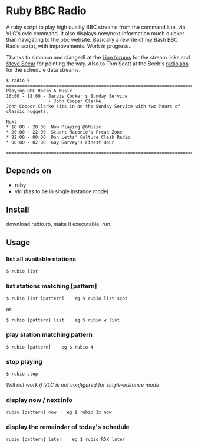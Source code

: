 # Ruby BBC Radio

A ruby script to play high quality BBC streams from the command line, via VLC's cvlc command.
It also displays now/next information much quicker than navigating to the bbc website.
Basically a rewrite of my Bash BBC Radio script, with improvements.
Work in progress..

Thanks to simoncn and clanger9 at the [Linn forums](http://forums.linn.co.uk/bb/showthread.php?tid=29518&pid=348776#pid348776 "MinimStreamer") for the stream links and [Steve Seear](http://steveseear.org/high-quality-bbc-radio-streams/ "Steve Seear") for pointing the way. Also to Tom Scott at the Beeb's [radiolabs](http://www.bbc.co.uk/blogs/radiolabs/2008/05/helping_machines_play_with_pro.shtml "radiolabs") for the schedule data streams.

    $ radio 6
    ==========================================================================================
    Playing BBC Radio 6 Music
    16:00 - 18:00 - Jarvis Cocker's Sunday Service
                    - John Cooper Clarke
    John Cooper Clarke sits in on the Sunday Service with two hours of classic nuggets.
    
    Next
    * 18:00 - 20:00  Now Playing @6Music
    * 20:00 - 22:00  Stuart Maconie's Freak Zone
    * 22:00 - 00:00  Don Letts' Culture Clash Radio
    * 00:00 - 02:00  Guy Garvey's Finest Hour
    
    ==========================================================================================

## Depends on
+ ruby
+ vlc (has to be in single instance mode)

## Install
download rubio.rb, make it executable, run.

## Usage
### list all available stations
    $ rubio list

### list stations matching [pattern]
    $ rubio list [pattern]    eg $ rubio list scot

or

    $ rubio [pattern] list    eg $ rubio w list

### play station matching pattern
    $ rubio [pattern]    eg $ rubio 4

### stop playing
    $ rubio stop
*Will not work if VLC is not configured for single-instance mode*

### display now / next info
    rubio [pattern] now    eg $ rubio 1x now

### display the remainder of today's schedule
    rubio [pattern] later    eg $ rubio R5X later
